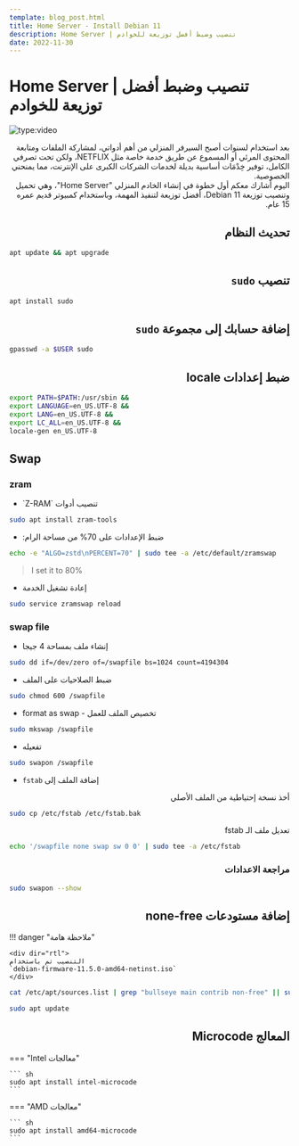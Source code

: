 ```yaml
---
template: blog_post.html
title: Home Server - Install Debian 11
description: Home Server | تنصيب وضبط أفضل توزيعة للخوادم
date: 2022-11-30
---
```


# Home Server | تنصيب وضبط أفضل توزيعة للخوادم

![type:video](https://www.youtube.com/embed/jF9ChSLYsZE)

<div dir="rtl">
بعد استخدام لسنوات أصبح السيرفر المنزلي من أهم أدواتي، لمشاركة الملفات ومتابعة المحتوى المرئي أو المسموع عن طريق خدمة خاصة مثل NETFLIX، ولكن تحت تصرفي الكامل، توفير خِدْمَات أساسية بديلة لخدمات الشركات الكبرى على الإنترنت، مما يمنحني الخصوصية.
</div>
<div dir="rtl">
اليوم أشارك معكم أول خطوة في إنشاء الخادم المنزلي "Home Server"، وهي تحميل وتنصيب توزيعة Debian 11، أفضل توزيعة لتنفيذ المهمة، وباستخدام كمبيوتر قديم عمره 15 عام.
</div>

<p hidden>#more</p>

## <div dir="rtl">تحديث النظام</div>

```sh
apt update && apt upgrade
```

## <div dir="rtl">تنصيب `sudo`</div>

```sh
apt install sudo
```

## <div dir="rtl">إضافة حسابك إلى مجموعة `sudo`</div>

```sh
gpasswd -a $USER sudo
```

## <div dir="rtl">ضبط إعدادات locale</div>

```sh
export PATH=$PATH:/usr/sbin &&
export LANGUAGE=en_US.UTF-8 &&
export LANG=en_US.UTF-8 &&
export LC_ALL=en_US.UTF-8 &&
locale-gen en_US.UTF-8
```

## Swap

### zram

- <div dir="rtl">تنصيب أدوات `Z-RAM`</div>

```sh
sudo apt install zram-tools
```

- <div dir="rtl">ضبط الإعدادات على 70% من مساحة الرام:</div>

```sh
echo -e "ALGO=zstd\nPERCENT=70" | sudo tee -a /etc/default/zramswap
```

> I set it to 80%

- إعادة تشغيل الخدمة

```sh
sudo service zramswap reload
```

### swap file

- إنشاء ملف بمساحة 4 جيجا

```sh
sudo dd if=/dev/zero of=/swapfile bs=1024 count=4194304
```

- ضبط الصلاحيات على الملف

```sh
sudo chmod 600 /swapfile
```

- format as swap - تخصيص الملف للعمل

```sh
sudo mkswap /swapfile
```

- تفعيله

```sh
sudo swapon /swapfile
```

- `fstab` إضافة الملف إلى

<div dir="rtl">أخذ نسخة إحتياطية من الملف الأصلي</div>

```sh
sudo cp /etc/fstab /etc/fstab.bak
```

<div dir="rtl">تعديل ملف الـ fstab</div>

```sh
echo '/swapfile none swap sw 0 0' | sudo tee -a /etc/fstab
```

### <div dir="rtl">مراجعة الاعدادات</div>

```sh
sudo swapon --show
```

## <div dir="rtl">إضافة مستودعات none-free</div>

!!! danger "ملاحظة هامة"

    <div dir="rtl">
    التنصيب تم باستخدام  
    `debian-firmware-11.5.0-amd64-netinst.iso`
    </div>


```sh
cat /etc/apt/sources.list | grep "bullseye main contrib non-free" || sudo sed -i "s/bullseye main/bullseye main contrib non-free/g" /etc/apt/sources.list
```

```sh
sudo apt update
```

## <div dir="rtl">المعالج Microcode</div>

=== "Intel معالجات"

    ``` sh
    sudo apt install intel-microcode
    ```

=== "AMD معالجات"

    ``` sh
    sudo apt install amd64-microcode
    ```
    